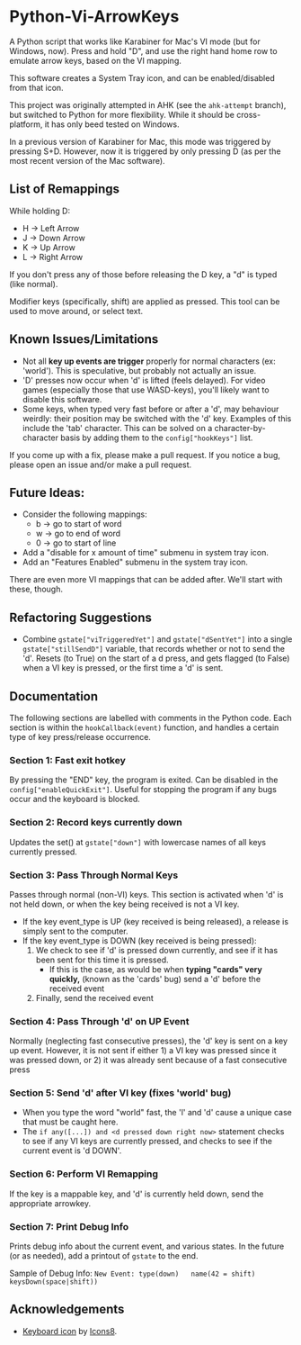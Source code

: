 # Python-Vi-ArrowKeys
A Python script that works like Karabiner for Mac's VI mode (but for Windows, now). Press and hold "D", and use the right hand home row to emulate arrow keys, based on the VI mapping.

This software creates a System Tray icon, and can be enabled/disabled from that icon.

This project was originally attempted in AHK (see the `ahk-attempt` branch), but switched to Python for more flexibility. While it should be cross-platform, it has only beed tested on Windows.

In a previous version of Karabiner for Mac, this mode was triggered by pressing S+D. However, now it is triggered by only pressing D (as per the most recent version of the Mac software).

## List of Remappings
While holding D:
* H -> Left Arrow
* J -> Down Arrow
* K -> Up Arrow
* L -> Right Arrow

If you don't press any of those before releasing the D key, a "d" is typed (like normal).

Modifier keys (specifically, shift) are applied as pressed. This tool can be used to move around, or select text.

## Known Issues/Limitations
* Not all **key up events are trigger** properly for normal characters (ex: 'world'). This is speculative, but probably not actually an issue.
* 'D' presses now occur when 'd' is lifted (feels delayed). For video games (especially those that use WASD-keys), you'll likely want to disable this software.
* Some keys, when typed very fast before or after a 'd', may behaviour weirdly: their position may be switched with the 'd' key. Examples of this include the 'tab' character. This can be solved on a character-by-character basis by adding them to the `config["hookKeys"]` list.

If you come up with a fix, please make a pull request.
If you notice a bug, please open an issue and/or make a pull request.

## Future Ideas:
* Consider the following mappings:
	* b -> go to start of word
	* w -> go to end of word
	* 0 -> go to start of line
* Add a "disable for x amount of time" submenu in system tray icon.
* Add an "Features Enabled" submenu in the system tray icon.

There are even more VI mappings that can be added after. We'll start with these, though.

## Refactoring Suggestions
* Combine `gstate["viTriggeredYet"]` and `gstate["dSentYet"]` into a single `gstate["stillSendD"]` variable, that records whether or not to send the 'd'. Resets (to True) on the start of a d press, and gets flagged (to False) when a VI key is pressed, or the first time a 'd' is sent.

## Documentation
The following sections are labelled with comments in the Python code. Each section is within the `hookCallback(event)` function, and handles a certain type of key press/release occurrence.

### **Section 1:** Fast exit hotkey
By pressing the "END" key, the program is exited. Can be disabled in the `config["enableQuickExit"]`. Useful for stopping the program if any bugs occur and the keyboard is blocked.

### **Section 2:** Record keys currently down
Updates the set() at `gstate["down"]` with lowercase names of all keys currently pressed.

### **Section 3:** Pass Through Normal Keys
Passes through normal (non-VI) keys. This section is activated when 'd' is not held down, or when the key being received is not a VI key.

* If the key event_type is UP (key received is being released), a release is simply sent to the computer.
* If the key event_type is DOWN (key received is being pressed):
	1. We check to see if 'd' is pressed down currently, and see if it has been sent for this time it is pressed.
		* If this is the case, as would be when **typing "cards" very quickly,** (known as the 'cards' bug) send a 'd' before the received event
	2. Finally, send the received event

### **Section 4:** Pass Through 'd' on UP Event
Normally (neglecting fast consecutive presses), the 'd' key is sent on a key up event. However, it is not sent if either 1) a VI key was pressed since it was pressed down, or 2) it was already sent because of a fast consecutive press

### **Section 5:** Send 'd' after VI key (fixes 'world' bug)
* When you type the word "world" fast, the 'l' and 'd' cause a unique case that must be caught here.
* The `if any([...]) and <d pressed down right now>` statement checks to see if any VI keys are currently pressed, and checks to see if the current event is 'd DOWN'.

### **Section 6:** Perform VI Remapping
If the key is a mappable key, and 'd' is currently held down, send the appropriate arrowkey.

### **Section 7**: Print Debug Info
Prints debug info about the current event, and various states. In the future (or as needed), add a printout of `gstate` to the end.

Sample of Debug Info: `New Event: type(down)   name(42 = shift)                keysDown(space|shift))`

## Acknowledgements
* [Keyboard icon](https://icons8.com/icons/set/keyboard) by [Icons8](https://icons8.com).
